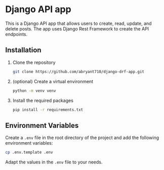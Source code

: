# Django API app

This is a Django API app that allows users to create, read, update, and delete posts. The app uses Django Rest Framework to create the API endpoints.

## Installation

1. Clone the repository

   ```bash
   git clone https://github.com/abryant710/django-drf-app.git
   ```

2. (optional) Create a virtual environment

   ```bash
   python -m venv venv
   ```

3. Install the required packages

   ```bash
   pip install -r requirements.txt
   ```

## Environment Variables

Create a `.env` file in the root directory of the project and add the following environment variables:

```bash
cp .env.template .env
```

Adapt the values in the `.env` file to your needs.

